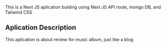 This is a Next JS aplication bulding using Next JS API route, mongo DB, and Tailwind CSS

## Aplication Description

This aplication is about review for music album, just like a blog
